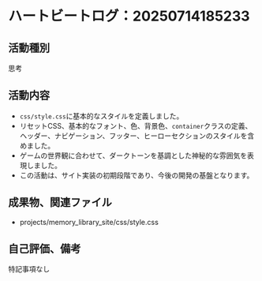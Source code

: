 # ハートビートログ：20250714185233

## 活動種別
思考

## 活動内容
- `css/style.css`に基本的なスタイルを定義しました。
- リセットCSS、基本的なフォント、色、背景色、`container`クラスの定義、ヘッダー、ナビゲーション、フッター、ヒーローセクションのスタイルを含めました。
- ゲームの世界観に合わせて、ダークトーンを基調とした神秘的な雰囲気を表現しました。
- この活動は、サイト実装の初期段階であり、今後の開発の基盤となります。

## 成果物、関連ファイル
- projects/memory_library_site/css/style.css

## 自己評価、備考
特記事項なし
